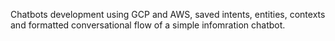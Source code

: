 Chatbots development using GCP and AWS, saved intents, entities, contexts and formatted conversational flow of a simple infomration chatbot.

